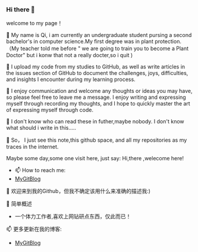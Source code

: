 ### Hi there 👋

<!--
**QiYongchuan/Qiyongchuan** is a ✨ _special_ ✨ repository because its `README.md` (this file) appears on your GitHub profile.

Here are some ideas to get you started:

- 🔭 I’m currently working on ...
- 🌱 I’m currently learning ...
- 👯 I’m looking to collaborate on ...
- 🤔 I’m looking for help with ...
- 💬 Ask me about ...
- 📫 How to reach me: ...
- 😄 Pronouns: ...
- ⚡ Fun fact: ...
-->
welcome  to my page！

🌱 My name is Qi, i am currently an undergraduate student pursing a second bachelor's in computer science.My first degree was in plant protection.（My teacher told me before " we are going to train you to become a Plant Doctor" but i konw that not a really docter,so i quit )

🤔 I upload my code from my studies to GitHub, as well as write articles in the issues section of GitHub to document the challenges, joys, difficulties, and insights I encounter during my learning process.

 👯 I enjoy communication and welcome any thoughts or ideas you may have, so please feel free to leave me a message. I enjoy writing and expressing myself through recording my thoughts, and I hope to quickly master the art of expressing myself through code.


🔭 I don't know who can read these in futher,maybe nobody. I don't know what should i write in this.....

👯 So， I just see this note,this github space, and all my repositories as my traces in the internet.

 Maybe some day,some one visit here, just say: Hi,there ,welecome here!

- 📫 How to reach me:
- [MyGitBlog](https://github.com/myogg/MyGitBlog)


🌱 欢迎来到我的Github，但我不确定该用什么来准确的描述我:)

🔭 简单概述
-  一个体力工作者,喜欢上网钻研点东西，仅此而已！


📫 更多更新在我的博客:
- [MyGitBlog](https://github.com/myogg/MyGitBlog)

